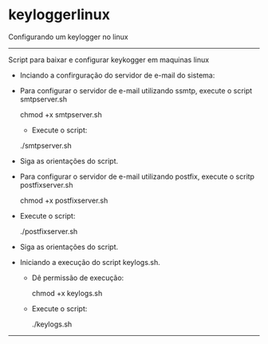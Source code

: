 # keyloggerlinux
Configurando um keylogger no linux
_____________________________________________________________________________________________________
Script para baixar e configurar keykogger em maquinas linux

- Inciando a confirguração do servidor de e-mail do sistema:
- Para configurar o servidor de e-mail utilizando ssmtp, execute o script smtpserver.sh

  chmod +x smtpserver.sh

  - Execute o script:
  
  ./smtpserver.sh

- Siga as orientações do script.

- Para configurar o servidor de e-mail utilizando postfix, execute o scritp postfixserver.sh

  chmod +x postfixserver.sh
  
- Execute o script:

  ./postfixserver.sh

- Siga as orientações do script.

- Iniciando a execução do script keylogs.sh.
  - Dê permissão de execução:

    chmod +x keylogs.sh
  
  - Execute o script:

    ./keylogs.sh
    
_____________________________________________________________________________________________________
